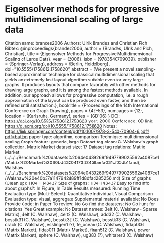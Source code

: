 # Eigensolver methods for progressive multidimensional scaling of large data

Citation name: brandes2006
Authors: Ulrik Brandes and Christian Pich
Bibtex: @inproceedings{brandes2006,
author = {Brandes, Ulrik and Pich, Christian},
title = {Eigensolver Methods for Progressive Multidimensional Scaling of Large Data},
year = {2006},
isbn = {9783540709039},
publisher = {Springer-Verlag},
address = {Berlin, Heidelberg},
doi=”10.5555/1758612.1758620”,
abstract = {We present a novel sampling-based approximation technique for classical multidimensional scaling that yields an extremely fast layout algorithm suitable even for very large graphs. It produces layouts that compare favorably with other methods for drawing large graphs, and it is among the fastest methods available. In addition, our approach allows for progressive computation, i.e. a rough approximation of the layout can be produced even faster, and then be refined until satisfaction.},
booktitle = {Proceedings of the 14th International Conference on Graph Drawing},
pages = {42–53},
numpages = {12},
location = {Karlsruhe, Germany},
series = {GD'06}
}
DOI: https://doi.org/10.5555/1758612.1758620
year: 2006
Conference: GD
link: https://dl.acm.org/doi/10.5555/1758612.1758620
Notes: https://link.springer.com/content/pdf/10.1007/978-3-540-70904-6.pdf?pdf=button
paper type: algorithm, comparison
Technique: multidimensional scaling
Graph feature: generic, large
Dataset tag clean: C. Walshaw's graph collection, Matrix Market
dataset size: 17
Dataset tag relations: Matrix Market (../../../Benchmark%20datasets%2064e0439269f9497799025562a4087ce1/Matrix%20Market%2080bd4320417342458aefa031cf65db1f.md), Walshaw (../../../Benchmark%20datasets%2064e0439269f9497799025562a4087ce1/Walshaw%20e40b37a1147942d89ff1d8dfad285256.md)
Size of graphs (Clean up): 1104 - 143437
Size of graphs: 1104-143437
Easy to find info about graphs?: In Figure, In Table
Results measured: Running Time
Evaluation type (Multi-Select): Quantitative Individual, Visual Comparison
Evaluation type: visual, aggregate
Supplemental material available: No
Does Provide Code: In Paper
To review: No
Go find the datasets: No
Go hunt for citations: Yes
Great example: No
Dataset names: 3elt (C. Walshaw - Sparse Matrix), 4elt (C. Walshaw), 4elt2 (C. Walshaw), add32 (C. Walshaw), bcsstk31 (C. Walshaw), bcsstk32 (C. Walshaw), bcsstk33 (C. Walshaw), crack (C. Walshaw), esslingen1 (?), fe_ocean (C. Walshaw), fidap006 (Matrix Market), fidap011 (Matrix Market), finan512 (C. Walshaw), power (Matrix Market), sphere (C. Walshaw), ug380 (?), whitaker3 (C. Walshaw)